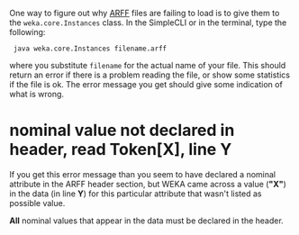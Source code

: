 One way to figure out why [ARFF](../formats_and_processing/arff.md) files are failing to load is to give them to the `weka.core.Instances` class. In the SimpleCLI or in the terminal, type the following:

```
 java weka.core.Instances filename.arff
```

where you substitute `filename` for the actual name of your file. This should return an error if there is a problem reading the file, or show some statistics if the file is ok. The error message you get should give some indication of what is wrong.

# nominal value not declared in header, read Token[X], line Y
If you get this error message than you seem to have declared a nominal attribute in the ARFF header section, but WEKA came across a value (**"X"**) in the data (in line **Y**) for this particular attribute that wasn't listed as possible value.

**All** nominal values that appear in the data must be declared in the header.
